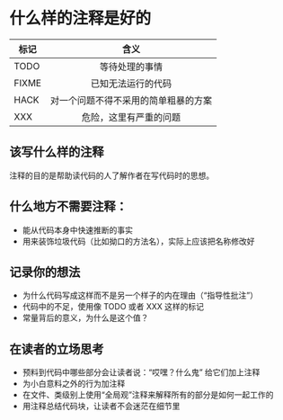 # 什么样的注释是好的

| 标记 | 含义 | 
|-------|:--------:| 
| TODO | 等待处理的事情 | 
| FIXME | 已知无法运行的代码 | 
| HACK | 对一个问题不得不采用的简单粗暴的方案 | 
| XXX | 危险，这里有严重的问题 |

## 该写什么样的注释

注释的目的是帮助读代码的人了解作者在写代码时的思想。

## 什么地方不需要注释：

- 能从代码本身中快速推断的事实
- 用来装饰垃圾代码（比如拗口的方法名），实际上应该把名称修改好

## 记录你的想法

- 为什么代码写成这样而不是另一个样子的内在理由（“指导性批注”）
- 代码中的不足，使用像 TODO 或者 XXX 这样的标记
- 常量背后的意义，为什么是这个值？

## 在读者的立场思考

- 预料到代码中哪些部分会让读者说：“哎嘿？什么鬼” 给它们加上注释
- 为小白意料之外的行为加注释
- 在文件、类级别上使用“全局观”注释来解释所有的部分是如何一起工作的
- 用注释总结代码块，让读者不会迷茫在细节里
